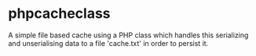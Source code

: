 # phpcacheclass
A simple file based cache using a PHP class which handles this serializing and unserialising data to a file 'cache.txt' in order to persist it.
